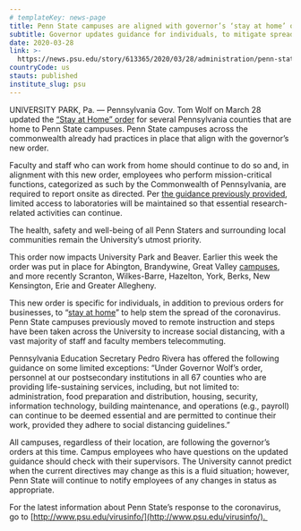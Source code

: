 ```yaml
---
# templateKey: news-page
title: Penn State campuses are aligned with governor’s ‘stay at home’ order
subtitle: Governor updates guidance for individuals, to mitigate spread of COVID-19
date: 2020-03-28
link: >-
  https://news.psu.edu/story/613365/2020/03/28/administration/penn-state-campuses-are-aligned-governor%E2%80%99s-%E2%80%98stay-home%E2%80%99-order
countryCode: us
stauts: published
institute_slug: psu
---
```

<div class="field field-name-body field-type-text-with-summary field-label-hidden">

<div class="field-items">

<div class="field-item even" property="content:encoded">

UNIVERSITY PARK, Pa. — Pennsylvania Gov. Tom Wolf on March 28 updated the [“Stay at Home” order](https://www.governor.pa.gov/newsroom/governor-wolf-and-health-secretary-expand-stay-at-home-order-to-beaver-centre-and-washington-counties-to-mitigate-spread-of-covid-19-counties-now-total-22/) for several Pennsylvania counties that are home to Penn State campuses. Penn State campuses across the commonwealth already had practices in place that align with the governor’s new order.

Faculty and staff who can work from home should continue to do so and, in alignment with this new order, employees who perform mission-critical functions, categorized as such by the Commonwealth of Pennsylvania, are required to report onsite as directed. Per [the guidance previously provided](https://news.psu.edu/story/612429/2020/03/20/research/penn-state-research-labs-asked-reduce-activity-march-24), limited access to laboratories will be maintained so that essential research-related activities can continue.

The health, safety and well-being of all Penn Staters and surrounding local communities remain the University’s utmost priority.

This order now impacts University Park and Beaver. Earlier this week the order was put in place for Abington, Brandywine, Great Valley [campuses](https://news.psu.edu/story/613141/2020/03/25/status-update-abington-brandywine-and-great-valley-campuses), and more recently Scranton, Wilkes-Barre, Hazelton, York, Berks, New Kensington, Erie and Greater Allegheny.

This new order is specific for individuals, in addition to previous orders for businesses, to “[stay at home](https://www.governor.pa.gov/wp-content/uploads/2020/03/03.23.20-Stay-At-Home-Order-Guidance.pdf)” to help stem the spread of the coronavirus. Penn State campuses previously moved to remote instruction and steps have been taken across the University to increase social distancing, with a vast majority of staff and faculty members telecommuting.

Pennsylvania Education Secretary Pedro Rivera has offered the following guidance on some limited exceptions: “Under Governor Wolf’s order, personnel at our postsecondary institutions in all 67 counties who are providing life-sustaining services, including, but not limited to: administration, food preparation and distribution, housing, security, information technology, building maintenance, and operations (e.g., payroll) can continue to be deemed essential and are permitted to continue their work, provided they adhere to social distancing guidelines.”

All campuses, regardless of their location, are following the governor’s orders at this time. Campus employees who have questions on the updated guidance should check with their supervisors. The University cannot predict when the current directives may change as this is a fluid situation; however, Penn State will continue to notify employees of any changes in status as appropriate. 

For the latest information about Penn State’s response to the coronavirus, go to [http://www.psu.edu/virusinfo/](http://www.psu.edu/virusinfo/). 

</div>

</div>

</div>
